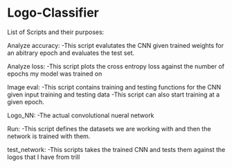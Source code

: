 # Logo-Classifier

List of Scripts and their purposes:





Analyze accuracy: 
  -This script evalutates the CNN given trained weights for an abitrary epoch and evaluates the test set.



Analyze loss:
  -This script plots the cross entropy loss against the number of epochs my model was trained on 




Image eval:
  -This script contains training and testing functions for the CNN given input training and testing data
  -This script can also start training at a given epoch. 
  
  

Logo_NN: 
  -The actual convolutional nueral network




Run:
  -This script defines the datasets we are working with and then the network is trained with them.



test_network:
  -This scripts takes the trained CNN and tests them against the logos that I have from trill
